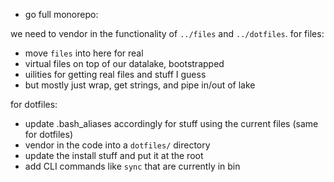 - go full monorepo:

we need to vendor in the functionality of `../files` and `../dotfiles`. for files:

- move `files` into here for real
- virtual files on top of our datalake, bootstrapped
- uilities for getting real files and stuff I guess
- but mostly just wrap, get strings, and pipe in/out of lake

for dotfiles:

- update .bash_aliases accordingly for stuff using the current files (same for dotfiles)
- vendor in the code into a `dotfiles/` directory
- update the install stuff and put it at the root
- add CLI commands like `sync` that are currently in bin

